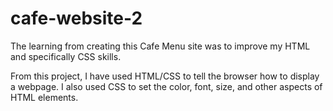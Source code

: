# cafe-website-2

The learning from creating this Cafe Menu site was to improve my HTML and specifically CSS skills.

From this project, I have used HTML/CSS to tell the browser how to display a webpage. I also used CSS to set the color, font, size, and other aspects of HTML elements.
